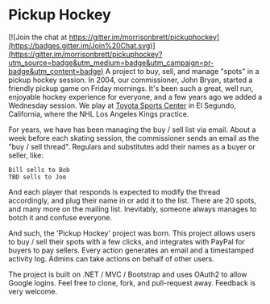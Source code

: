 Pickup Hockey
==============

[![Join the chat at https://gitter.im/morrisonbrett/pickuphockey](https://badges.gitter.im/Join%20Chat.svg)](https://gitter.im/morrisonbrett/pickuphockey?utm_source=badge&utm_medium=badge&utm_campaign=pr-badge&utm_content=badge)
A project to buy, sell, and manage "spots" in a pickup hockey session.  In 2004, our commissioner, John Bryan, started a friendly pickup game on Friday mornings.  It's been such a great, well run, enjoyable hockey experience for everyone, and a few years ago we added a Wednesday session.  We play at [Toyota Sports Center](http://www.toyotasportscenter.com/) in El Segundo, California, where the NHL Los Angeles Kings practice.

For years, we have has been managing the buy / sell list via email.  About a week before each skating session, the commissioner sends an email as the "buy / sell thread".  Regulars and substitutes add their names as a buyer or seller, like:

    Bill sells to Bob
    TBD sells to Joe

And each player that responds is expected to modify the thread accordingly, and plug their name in or add it to the list.  There are 20 spots, and many more on the mailing list.  Inevitably, someone always manages to botch it and confuse everyone.

And such, the 'Pickup Hockey' project was born.  This project allows users to buy / sell their spots with a few clicks, and integrates with PayPal for buyers to pay sellers.  Every action generates an email and a timestamped activity log.  Admins can take actions on behalf of other users.

The project is built on .NET / MVC / Bootstrap and uses OAuth2 to allow Google logins.  Feel free to clone, fork, and pull-request away.  Feedback is very welcome.
